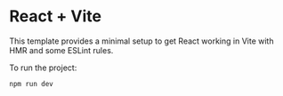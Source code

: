 # React + Vite

This template provides a minimal setup to get React working in Vite with HMR and some ESLint rules.

To run the project:

```
npm run dev
```

